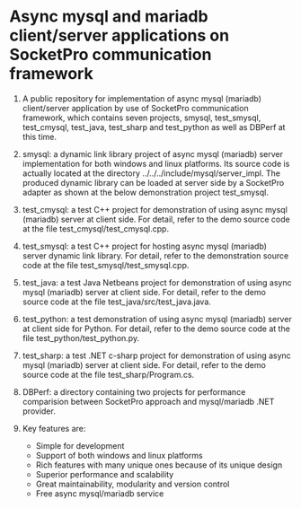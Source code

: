 # Async mysql and mariadb client/server applications on SocketPro communication framework

1. A public repository for implementation of async mysql (mariadb) client/server application by use of SocketPro communication framework, which contains seven projects, smysql, test_smysql, test_cmysql, test_java, test_sharp and test_python as well as DBPerf at this time.

2. smysql: a dynamic link library project of async mysql (mariadb) server implementation for both windows and linux platforms. Its source code is actually located at the directory ../../../include/mysql/server_impl. The produced dynamic library can be loaded at server side by a SocketPro adapter as shown at the below demonstration project test_smysql.

3. test_cmysql: a test C++ project for demonstration of using async mysql (mariadb) server at client side. For detail, refer to the demo source code at the file test_cmysql/test_cmysql.cpp.

4. test_smysql: a test C++ project for hosting async mysql (mariadb) server dynamic link library. For detail, refer to the demonstration source code at the file test_smysql/test_smysql.cpp.

5. test_java: a test Java Netbeans project for demonstration of using async mysql (mariadb) server at client side. For detail, refer to the demo source code at the file test_java/src/test_java.java.

6. test_python: a test demonstration of using async mysql (mariadb) server at client side for Python. For detail, refer to the demo source code at the file test_python/test_python.py.

7. test_sharp: a test .NET c-sharp project for demonstration of using async mysql (mariadb) server at client side. For detail, refer to the demo source code at the file test_sharp/Program.cs.

8. DBPerf: a directory containing two projects for performance comparision between SocketPro approach and mysql/mariadb .NET provider.

9. Key features are:
    - Simple for development
    - Support of both windows and linux platforms
    - Rich features with many unique ones because of its unique design
    - Superior performance and scalability
    - Great maintainability, modularity and version control
    - Free async mysql/mariadb service
